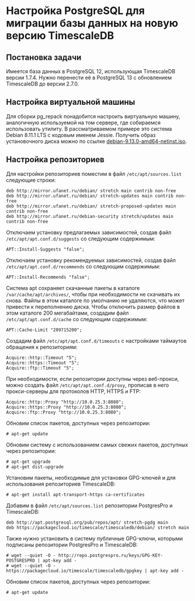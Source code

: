 Настройка PostgreSQL для миграции базы данных на новую версию TimescaleDB
=========================================================================

Постановка задачи
-----------------

Имеется база данных в PostgreSQL 12, использующая TimescaleDB версии 1.7.4. Нужно перенести её в PostgreSQL 13 с обновлением TimescaleDB до версии 2.7.0.

Настройка виртуальной машины
----------------------------

Для сборки pg_repack понадобится настроить виртуальную машину, аналогичную используемой на том сервере, где собираемся использовать утилиту. В рассматриваемом примере это система Debian 8.11.1 LTS с кодовым именем Jessie. Получить образ установочного диска можно по ссылке [debian-9.13.0-amd64-netinst.iso](http://cdimage.debian.org/cdimage/archive/9.13.0/amd64/iso-cd/debian-9.13.0-amd64-netinst.iso).

Настройка репозиториев
----------------------

Для настройки репозиториев поместим в файл `/etc/apt/sources.list` следующие строки:

    deb http://mirror.ufanet.ru/debian/ stretch main contrib non-free
    deb http://mirror.ufanet.ru/debian/ stretch-updates main contrib non-free
    deb http://mirror.ufanet.ru/debian/ stretch-proposed-updates main contrib non-free
    deb http://mirror.ufanet.ru/debian-security stretch/updates main contrib non-free

Отключаем установку предлагаемых зависимостей, создав файл `/etc/apt/apt.conf.d/suggests` со следующим содержимым:

    APT::Install-Suggests "false";

Отключаем установку рекомендуемых зависимостей, создав файл `/etc/apt/apt.conf.d/recommends` со следующим содержимым:

    APT::Install-Recommends "false";

Система apt сохраняет скачанные пакеты в каталоге `/var/cache/apt/archives/`, чтобы при необходимости не скачивать их снова. Файлы в этом каталоге по умолчанию не удаляются, что может привести к переполнению диска. Чтобы отключить размер файлов в этом каталоге 200 мегабайтами, создадим файл `/etc/apt/apt.conf.d/cache` со следующим содержимым:

    APT::Cache-Limit "209715200";

Создадим файл `/etc/apt/apt.conf.d/timeouts` с настройками таймаутов обращения к репозиториям:

    Acquire::http::Timeout "5";
    Acquire::https::Timeout "5";
    Acquire::ftp::Timeout "5";

При необходимости, если репозитории доступны через веб-прокси, можно создать файл `/etc/apt/apt.conf.d/proxy`, прописав в него прокси-серверы для протоколов HTTP, HTTPS и FTP:

    Acquire::http::Proxy "http://10.0.25.3:8080";
    Acquire::https::Proxy "http://10.0.25.3:8080";
    Acquire::ftp::Proxy "http://10.0.25.3:8080";

Обновим список пакетов, доступных через репозитории:

    # apt-get update

Обновим систему с использованием самых свежих пакетов, доступных через репозитории:

    # apt-get upgrade
    # apt-get dist-upgrade

Установим пакеты, необходимые для установки GPG-ключей и для использования репозиториев TimescaleDB:

    # apt-get install apt-transport-https ca-certificates

Добавим в файл `/etc/apt/sources.list` репозитории PostgresPro и TimescaleDB:

    deb http://apt.postgresql.org/pub/repos/apt/ stretch-pgdg main
    deb https://packagecloud.io/timescale/timescaledb/debian/ stretch main

Также нужно установить в систему публичные GPG-ключи, которыми подписаны репозитории PostgresPro и TimescaleDB:

    # wget --quiet -O - http://repo.postgrespro.ru/keys/GPG-KEY-POSTGRESPRO | apt-key add -
    # wget --quiet -O - https://packagecloud.io/timescale/timescaledb/gpgkey | apt-key add -

Обновим список пакетов, доступных через репозитории:

    # apt-get update
